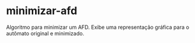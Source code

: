 # minimizar-afd
Algoritmo para minimizar um AFD. Exibe uma representação gráfica para o autômato original e minimizado.
